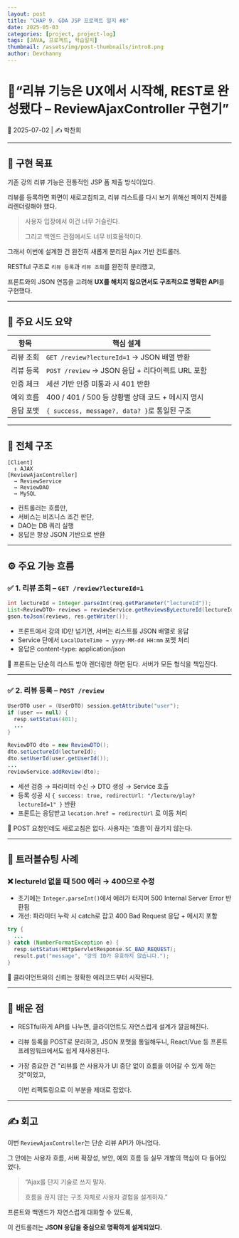 ```yaml
---
layout: post
title: "CHAP 9. GDA JSP 프로젝트 일지 #8"
date: 2025-05-03
categories: [project, project-log]
tags: [JAVA, 프로젝트, 학습일지]
thumbnail: /assets/img/post-thumbnails/intro8.png
author: Devchanny
---
```


# 📌“리뷰 기능은 UX에서 시작해, REST로 완성됐다 – ReviewAjaxController 구현기”

📅 2025-07-02 | ✍️ 박찬희

---

## 🔧 구현 목표

기존 강의 리뷰 기능은 전통적인 JSP 폼 제출 방식이었다.

리뷰를 등록하면 화면이 새로고침되고, 리뷰 리스트를 다시 보기 위해선 페이지 전체를 리렌더링해야 했다.

> 사용자 입장에서 이건 너무 거슬린다.
> 
> 
> 그리고 백엔드 관점에서도 너무 비효율적이다.
> 

그래서 이번에 설계한 건 완전히 새롭게 분리된 Ajax 기반 컨트롤러.

RESTful 구조로 `리뷰 등록`과 `리뷰 조회`를 완전히 분리했고,

프론트와의 JSON 연동을 고려해 **UX를 해치지 않으면서도 구조적으로 명확한 API**를 구현했다.

---

## 📌 주요 시도 요약

| 항목 | 핵심 설계 |
| --- | --- |
| 리뷰 조회 | `GET /review?lectureId=1` → JSON 배열 반환 |
| 리뷰 등록 | `POST /review` → JSON 응답 + 리다이렉트 URL 포함 |
| 인증 체크 | 세션 기반 인증 미통과 시 401 반환 |
| 예외 흐름 | 400 / 401 / 500 등 상황별 상태 코드 + 메시지 명시 |
| 응답 포맷 | `{ success, message?, data? }`로 통일된 구조 |

---

## 🧱 전체 구조

```
[Client]
  ↕ AJAX
[ReviewAjaxController]
  → ReviewService
  → ReviewDAO
  → MySQL
```

- 컨트롤러는 흐름만,
- 서비스는 비즈니스 조건 판단,
- DAO는 DB 쿼리 실행
- 응답은 항상 JSON 기반으로 반환

---

## ⚙️ 주요 기능 흐름

### ✅ 1. 리뷰 조회 – `GET /review?lectureId=1`

```java
int lectureId = Integer.parseInt(req.getParameter("lectureId"));
List<ReviewDTO> reviews = reviewService.getReviewsByLectureId(lectureId);
gson.toJson(reviews, res.getWriter());
```

- 프론트에서 강의 ID만 넘기면, 서버는 리스트를 JSON 배열로 응답
- Service 단에서 `LocalDateTime → yyyy-MM-dd HH:mm` 포맷 처리
- 응답은 content-type: application/json

📌 프론트는 단순히 리스트 받아 렌더링만 하면 된다. 서버가 모든 형식을 책임진다.

---

### ✅ 2. 리뷰 등록 – `POST /review`

```java
UserDTO user = (UserDTO) session.getAttribute("user");
if (user == null) {
  resp.setStatus(401);
  ...
}

ReviewDTO dto = new ReviewDTO();
dto.setLectureId(lectureId);
dto.setUserId(user.getUserId());
...
reviewService.addReview(dto);
```

- 세션 검증 → 파라미터 수신 → DTO 생성 → Service 호출
- 등록 성공 시 `{ success: true, redirectUrl: "/lecture/play?lectureId=1" }` 반환
- 프론트는 응답받고 `location.href = redirectUrl` 로 이동 처리

📌 POST 요청인데도 새로고침은 없다. 사용자는 ‘흐름’이 끊기지 않는다.

---

## 🚧 트러블슈팅 사례

### ❌ lectureId 없을 때 500 에러 → 400으로 수정

- 초기에는 `Integer.parseInt()`에서 에러가 터지며 500 Internal Server Error 반환됨
- 개선: 파라미터 누락 시 catch로 잡고 400 Bad Request 응답 + 메시지 포함

```java
try {
  ...
} catch (NumberFormatException e) {
  resp.setStatus(HttpServletResponse.SC_BAD_REQUEST);
  result.put("message", "강의 ID가 유효하지 않습니다.");
}
```

📌 클라이언트와의 신뢰는 정확한 에러코드부터 시작된다.

---

## 🧠 배운 점

- RESTful하게 API를 나누면, 클라이언트도 자연스럽게 설계가 깔끔해진다.
- 리뷰 등록을 POST로 분리하고, JSON 포맷을 통일해두니, React/Vue 등 프론트 프레임워크에서도 쉽게 재사용된다.
- 가장 중요한 건 "리뷰를 쓴 사용자가 UI 중단 없이 흐름을 이어갈 수 있게 하는 것"이었고,
    
    이번 리팩토링으로 이 부분을 제대로 잡았다.
    

---

## ✍️ 회고

이번 `ReviewAjaxController`는 단순 리뷰 API가 아니었다.

그 안에는 사용자 흐름, 서버 확장성, 보안, 예외 흐름 등 실무 개발의 핵심이 다 들어있었다.

> “Ajax를 단지 기술로 쓰지 말자.
> 
> 
> 흐름을 끊지 않는 구조 자체로 사용자 경험을 설계하자.”
> 

프론트와 백엔드가 자연스럽게 대화할 수 있도록,

이 컨트롤러는 **JSON 응답을 중심으로 명확하게 설계되었다.**
